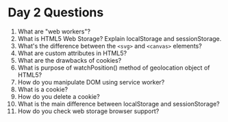 # Day 2 Questions

1. What are "web workers"?
2. What is HTML5 Web Storage? Explain localStorage and sessionStorage.
3. What's the difference between the `<svg>` and `<canvas>` elements?
4. What are custom attributes in HTML5?
5. What are the drawbacks of cookies?
6. What is purpose of watchPosition() method of geolocation object of HTML5?
7. How do you manipulate DOM using service worker?
8. What is a cookie?
9. How do you delete a cookie?
10. What is the main difference between localStorage and sessionStorage?
11. How do you check web storage browser support?